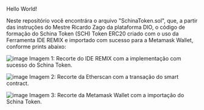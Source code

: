 Hello World!

Neste repositório você encontrára o arquivo "SchinaToken.sol", que, a partir das instruções do Mestre Ricardo Zago da plataforma DIO, o código de formação do Schina Token (SCH)
Token ERC20 criado com o uso da Ferramenta IDE REMIX e importado com sucesso para a Metamask Wallet, conforme prints abaixo:


![image](https://github.com/user-attachments/assets/b21c27d6-0a1f-4365-b464-97356f40e73e)
Imagem 1: Recorte do IDE REMIX com a implementação com sucesso do Schina Token.

![image](https://github.com/user-attachments/assets/b942c6c2-1e06-453f-a195-2e215d6e5259)
Imagem 2: Recorte da Etherscan com a transação do smart contract.


![image](https://github.com/user-attachments/assets/fb33a2bc-69b9-470f-bc42-2093be46b317)
Imagem 3: Recorte da Metamask Wallet com a importação do Schina Token.
